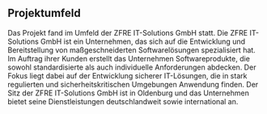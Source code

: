 ## Projektumfeld

Das Projekt fand im Umfeld der ZFRE IT-Solutions GmbH statt. Die ZFRE IT-Solutions GmbH ist ein Unternehmen, das sich auf die Entwicklung und Bereitstellung von maßgeschneiderten Softwarelösungen spezialisiert hat. Im Auftrag ihrer Kunden erstellt das Unternehmen Softwareprodukte, die sowohl standardisierte als auch individuelle Anforderungen abdecken. Der Fokus liegt dabei auf der Entwicklung sicherer IT-Lösungen, die in stark regulierten und sicherheitskritischen Umgebungen Anwendung finden. Der Sitz der ZFRE IT-Solutions GmbH ist in Oldenburg und das Unternehmen bietet seine Dienstleistungen deutschlandweit sowie international an.
